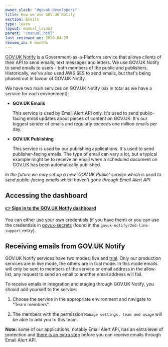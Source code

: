 ```yaml
---
owner_slack: "#govuk-developers"
title: How we use GOV.UK Notify
section: Emails
type: learn
layout: manual_layout
parent: "/manual.html"
last_reviewed_on: 2020-04-29
review_in: 6 months
---
```


[GOV.UK Notify][notify] is a Government-as-a-Platform service that allows
clients of their API to send emails, text messages and letters. We use GOV.UK
Notify to send emails to users - both members of the public and publishers.
Historically, we've also used AWS SES to send emails, but that's being phased
out in favour of GOV.UK Notify.

[notify]: https://www.notifications.service.gov.uk/

We have two main services on GOV.UK Notify (six in total as we have a service
for each environment):

- **GOV.UK Emails**

  This service is used by Email Alert API only. It's used to send public-facing
  email updates about pieces of content on GOV.UK. It's our biggest sender of
  emails and regularly exceeds one million emails per day.

- **GOV.UK Publishing**

  This service is used by our publishing applications. It's used to send
  publisher-facing emails. The type of email can vary a lot, but a typical
  example might be to receive an email when a scheduled document on GOV.UK has
  been automatically published.

_In the future we may set up a new 'GOV.UK Public' service which is used to
send public-facing emails which haven't gone through Email Alert API._

## Accessing the dashboard

**[👉 Sign in to the GOV.UK Notify dashboard](https://www.notifications.service.gov.uk/sign-in)**

You can either use your own credentials (if you have them) or you can use the
credentials in [govuk-secrets][] (found in the `govuk-notify/2nd-line-support`
entry).

[govuk-secrets]: https://github.com/alphagov/govuk-secrets

## Receiving emails from GOV.UK Notify

GOV.UK Notify services have two modes: live and [trial][trial-mode]. Only our
production services are in live mode, the others are in trial mode. In this
mode emails will only be sent to members of the service or email address in the
allow-list, any request to send an email to another email address will fail.

[trial-mode]: https://www.notifications.service.gov.uk/using-notify/trial-mode

To receive emails in integration and staging through GOV.UK Notify, you should
add yourself to the service:

1. Choose the service in the appropriate environment and navigate to
   "Team members".

2. The members with the permission `Manage settings, team and usage` will be
   able to add you to this team.

**Note:** some of our applications, notably Email Alert API, has an extra level
of protection and [there is an extra step][email-alert-api-receive-emails]
before you can receive emails through Email Alert API.

[email-alert-api-receive-emails]: /manual/receiving-emails-from-email-alert-api-in-integration-and-staging.html

